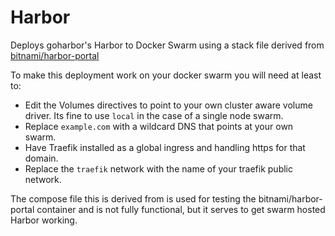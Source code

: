 # Harbor

Deploys goharbor's Harbor to Docker Swarm using a stack file derived from [bitnami/harbor-portal](https://github.com/bitnami/containers/tree/main/bitnami/harbor-portal)

To make this deployment work on your docker swarm you will need at least to:

* Edit the Volumes directives to point to your own cluster aware volume driver. Its fine to use `local` in the case of a single node swarm.
* Replace `example.com` with a wildcard DNS that points at your own swarm.
* Have Traefik installed as a global ingress and handling https for that domain.
* Replace the `traefik` network with the name of your traefik public network.

The compose file this is derived from is used for testing the bitnami/harbor-portal container and is not fully functional, but it serves to get swarm hosted Harbor working.